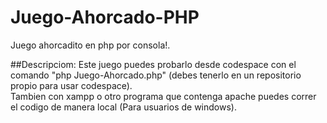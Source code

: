 # Juego-Ahorcado-PHP
Juego ahorcadito en php por consola!.

##Descripciom: 
Este juego puedes probarlo desde codespace con el comando "php Juego-Ahorcado.php" (debes tenerlo en un repositorio 
propio para usar codespace).<br>
Tambien con xampp o otro programa que contenga apache puedes correr el codigo de manera local (Para usuarios de windows).
